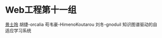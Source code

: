 # Web工程第十一组
[景士玲](https://github.com/siljing)
胡捷-orcalia
苟韦豪-HimenoKoutarou
刘冬-gnoduil
知识图谱驱动的自适应学习系统
